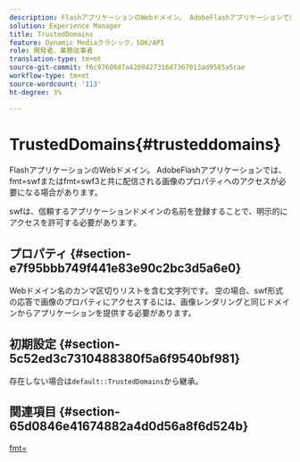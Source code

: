 ```yaml
---
description: FlashアプリケーションのWebドメイン。 AdobeFlashアプリケーションでは、fmt=swfまたはfmt=swf3と共に配信される画像のプロパティへのアクセスが必要になる場合があります。
solution: Experience Manager
title: TrustedDomains
feature: Dynamic Mediaクラシック，SDK/API
role: 開発者、業務従事者
translation-type: tm+mt
source-git-commit: f6c97606d7a4209427316d7367013ad9585a5cae
workflow-type: tm+mt
source-wordcount: '113'
ht-degree: 3%

---
```



# TrustedDomains{#trusteddomains}

FlashアプリケーションのWebドメイン。 AdobeFlashアプリケーションでは、fmt=swfまたはfmt=swf3と共に配信される画像のプロパティへのアクセスが必要になる場合があります。

swfは、信頼するアプリケーションドメインの名前を登録することで、明示的にアクセスを許可する必要があります。

## プロパティ {#section-e7f95bbb749f441e83e90c2bc3d5a6e0}

Webドメイン名のカンマ区切りリストを含む文字列です。 空の場合、swf形式の応答で画像のプロパティにアクセスするには、画像レンダリングと同じドメインからアプリケーションを提供する必要があります。

## 初期設定 {#section-5c52ed3c7310488380f5a6f9540bf981}

存在しない場合は`default::TrustedDomains`から継承。

## 関連項目 {#section-65d0846e41674882a4d0d56a8f6d524b}

[fmt=](../../../../../is-api/http-ref/image-serving-api-ref/c-http-protocol-reference/c-command-reference/r-is-http-fmt.md#reference-cdf10043423b45ba9fe15157fb3ae37a)
